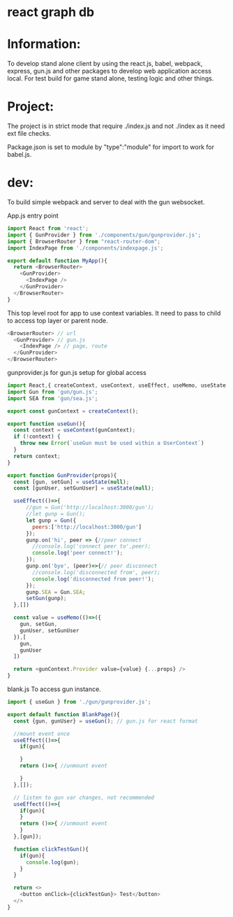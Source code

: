 # react graph db


# Information:
  To develop stand alone client by using the react.js, babel, webpack, express, gun.js and other packages to develop web application access local. For test build for game stand alone, testing logic and other things.


# Project:
  The project is in strict mode that require ./index.js and not ./index as it need ext file checks.

  Package.json is set to module by "type":"module" for import to work for babel.js.

# dev:
  To build simple webpack and server to deal with the gun websocket.


App.js entry point
```js
import React from 'react';
import { GunProvider } from './components/gun/gunprovider.js';
import { BrowserRouter } from "react-router-dom";
import IndexPage from './components/indexpage.js';

export default function MyApp(){
  return <BrowserRouter> 
    <GunProvider>
      <IndexPage />
    </GunProvider>
  </BrowserRouter>
}
```
  This top level root for app to use context variables. It need to pass to child to access top layer or parent node.
```js
<BrowserRouter> // url
  <GunProvider> // gun.js
    <IndexPage /> // page, route
  </GunProvider>
</BrowserRouter>
```

gunprovider.js for gun.js setup for global access
```js
import React,{ createContext, useContext, useEffect, useMemo, useState } from "react";
import Gun from 'gun/gun.js';
import SEA from 'gun/sea.js';

export const gunContext = createContext();

export function useGun(){
  const context = useContext(gunContext);
  if (!context) {
    throw new Error(`useGun must be used within a UserContext`)
  }
  return context;
}

export function GunProvider(props){
  const [gun, setGun] = useState(null);
  const [gunUser, setGunUser] = useState(null);

  useEffect(()=>{
      //gun = Gun('http://localhost:3000/gun');
      //let gunp = Gun();
      let gunp = Gun({
        peers:['http://localhost:3000/gun']
      });
      gunp.on('hi', peer => {//peer connect
        //console.log('connect peer to',peer);
        console.log('peer connect!');
      });
      gunp.on('bye', (peer)=>{// peer disconnect
        //console.log('disconnected from', peer);
        console.log('disconnected from peer!');
      });
      gunp.SEA = Gun.SEA;
      setGun(gunp);
  },[])

  const value = useMemo(()=>({
    gun, setGun,
    gunUser, setGunUser
  }),[
    gun,
    gunUser
  ])

  return <gunContext.Provider value={value} {...props} />
}
```

blank.js To access gun instance.
```js
import { useGun } from './gun/gunprovider.js';

export default function BlankPage(){
  const {gun, gunUser} = useGun(); // gun.js for react format

  //mount event once
  useEffect(()=>{
    if(gun){

    }
    return ()=>{ //unmount event

    }
  },[]);

  // listen to gun var changes, not recommended 
  useEffect(()=>{
    if(gun){
    }
    return ()=>{ //unmount event
    }
  },[gun]);

  function clickTestGun(){
    if(gun){
      console.log(gun);
    }
  }

  return <>
    <button onClick={clickTestGun}> Test</button>
  </>
}
```










  
